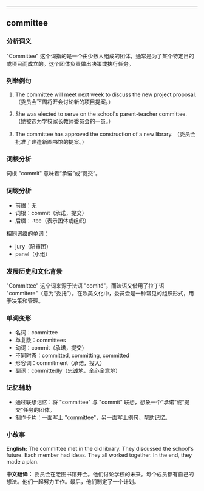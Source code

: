 
---------------
## committee
### 分析词义
"Committee" 这个词指的是一个由少数人组成的团体，通常是为了某个特定目的或项目而成立的。这个团体负责做出决策或执行任务。

### 列举例句
1. The committee will meet next week to discuss the new project proposal.
   （委员会下周将开会讨论新的项目提案。）

2. She was elected to serve on the school's parent-teacher committee.
   （她被选为学校家长教师委员会的一员。）

3. The committee has approved the construction of a new library.
   （委员会批准了建造新图书馆的提案。）

### 词根分析
词根 "commit" 意味着“承诺”或“提交”。

### 词缀分析
- 前缀：无
- 词根：commit（承诺，提交）
- 后缀：-tee（表示团体或组织）

相同词缀的单词：
- jury（陪审团）
- panel（小组）

### 发展历史和文化背景
"Committee" 这个词来源于法语 "comité"，而法语又借用了拉丁语 "commitere"（意为“委托”）。在欧美文化中，委员会是一种常见的组织形式，用于决策和管理。

### 单词变形
- 名词：committee
- 单复数：committees
- 动词：commit（承诺，提交）
- 不同时态：committed, committing, committed
- 形容词：commitment（承诺，投入）
- 副词：committedly（忠诚地，全心全意地）

### 记忆辅助
- 通过联想记忆：将 "committee" 与 "commit" 联想，想象一个“承诺”或“提交”任务的团体。
- 制作卡片：一面写上 "committee"，另一面写上例句，帮助记忆。

### 小故事
**English:**
The committee met in the old library. They discussed the school's future. Each member had ideas. They all worked together. In the end, they made a plan.

**中文翻译：**
委员会在老图书馆开会。他们讨论学校的未来。每个成员都有自己的想法。他们一起努力工作。最后，他们制定了一个计划。

